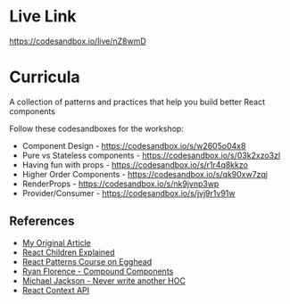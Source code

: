 # Live Link
https://codesandbox.io/live/nZ8wmD

# Curricula
A collection of patterns and practices that help you build better React components

Follow these codesandboxes for the workshop:

* Component Design - https://codesandbox.io/s/w2605o04x8
* Pure vs Stateless components - https://codesandbox.io/s/03k2xzo3zl
* Having fun with props - https://codesandbox.io/s/r1r4q8kkzo
* Higher Order Components - https://codesandbox.io/s/qk90xw7zqj
* RenderProps - https://codesandbox.io/s/nk9jvnp3wp
* Provider/Consumer - https://codesandbox.io/s/jvj9r1v91w

## References

* [My Original Article](https://medium.freecodecamp.org/evolving-patterns-in-react-116140e5fe8f)
* [React Children Explained](https://mxstbr.blog/2017/02/react-children-deepdive/)
* [React Patterns Course on Egghead](https://egghead.io/courses/advanced-react-component-patterns)
* [Ryan Florence - Compound Components](https://www.youtube.com/watch?v=hEGg-3pIHlE)
* [Michael Jackson - Never write another HOC](https://www.youtube.com/watch?v=BcVAq3YFiuc)
* [React Context API](https://medium.com/dailyjs/reacts-%EF%B8%8F-new-context-api-70c9fe01596b)
